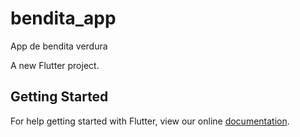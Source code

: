 # bendita_app
App de bendita verdura

A new Flutter project.

## Getting Started

For help getting started with Flutter, view our online
[documentation](https://flutter.io/).
